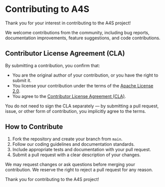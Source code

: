 # Contributing to A4S

Thank you for your interest in contributing to the A4S project!

We welcome contributions from the community, including bug reports, documentation improvements, feature suggestions, and code contributions.

## Contributor License Agreement (CLA)

By submitting a contribution, you confirm that:

- You are the original author of your contribution, or you have the right to submit it.
- You license your contribution under the terms of the [Apache License 2.0](LICENSE).
- You agree to the [Contributor License Agreement (CLA)](CLA/CLA_A4S.md).

You do not need to sign the CLA separately — by submitting a pull request, issue, or other form of contribution, you implicitly agree to the terms.

## How to Contribute

1. Fork the repository and create your branch from `main`.
2. Follow our coding guidelines and documentation standards.
3. Include appropriate tests and documentation with your pull request.
4. Submit a pull request with a clear description of your changes.

We may request changes or ask questions before merging your contribution.
We reserve the right to reject a pull request for any reason.

Thank you for contributing to the A4S project!
